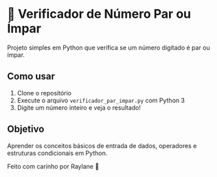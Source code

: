 # 🔢 Verificador de Número Par ou Ímpar

Projeto simples em Python que verifica se um número digitado é par ou ímpar.

## Como usar

1. Clone o repositório
2. Execute o arquivo `verificador_par_impar.py` com Python 3
3. Digite um número inteiro e veja o resultado!

## Objetivo

Aprender os conceitos básicos de entrada de dados, operadores e estruturas condicionais em Python.

Feito com carinho por Raylane 💖

